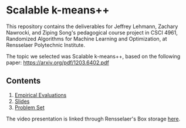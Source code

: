 # Scalable k-means++

This repository contains the deliverables for Jeffrey Lehmann, Zachary Nawrocki, and Ziping Song's pedagogical course project in CSCI 4961, Randomized Algorithms for Machine Learning and Optimization, at Rensselaer Polytechnic Institute. <br>

The topic we selected was Scalable k-means++, based on the following paper: https://arxiv.org/pdf/1203.6402.pdf

## Contents
1. [Empirical Evaluations](https://github.com/eddie1208/Scalable-K-Means-plus-plus/tree/main/empirical_evaluation)
2. [Slides](https://github.com/eddie1208/Scalable-K-Means-plus-plus/blob/main/MLOPT%20Project%20Presentation.pdf)
3. [Problem Set](https://github.com/eddie1208/Scalable-K-Means-plus-plus/blob/main/Scalable_K_means_Problem_Set.pdf)

The video presentation is linked through Rensselaer's Box storage [here](https://rpi.box.com/s/qf6dhib48jdq17ilfel2m0pypsgm5fa3).

